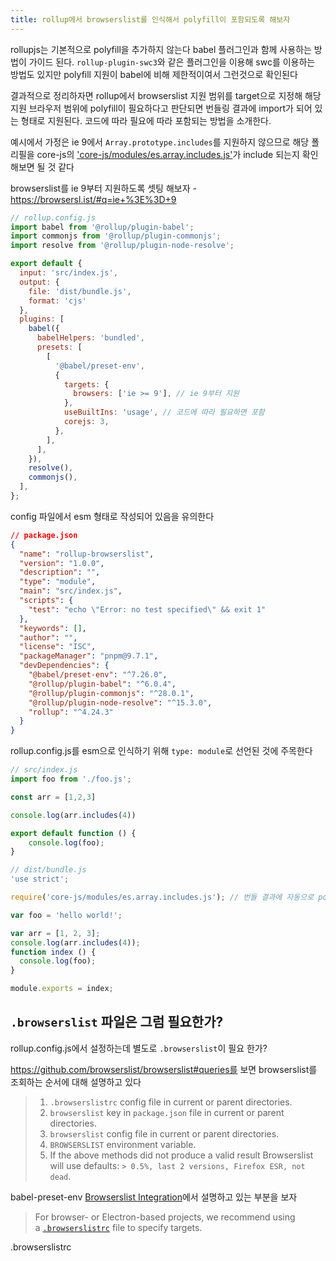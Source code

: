 ```yaml
---
title: rollup에서 browserslist를 인식해서 polyfill이 포함되도록 해보자
---
```

rollupjs는 기본적으로 polyfill을 추가하지 않는다
babel 플러그인과 함께 사용하는 방법이 가이드 된다. `rollup-plugin-swc3`와 같은 플러그인을 이용해 swc를 이용하는 방법도 있지만 polyfill 지원이 babel에 비해 제한적이여서 그런것으로 확인된다

결과적으로 정리하자면 rollup에서 browserslist 지원 범위를 target으로 지정해 해당 지원 브라우저 범위에 polyfill이 필요하다고 판단되면 번들링 결과에 import가 되어 있는 형태로 지원된다. 코드에 따라 필요에 따라 포함되는 방법을 소개한다.

예시에서 가정은 ie 9에서 `Array.prototype.includes`를 지원하지 않으므로 해당 폴리필을 core-js의 
['core-js/modules/es.array.includes.js'](https://github.com/zloirock/core-js/blob/master/packages/core-js/modules/es.array.includes.js)가 include 되는지 확인해보면 될 것 같다

browserslist를 ie 9부터 지원하도록 셋팅 해보자 - https://browsersl.ist/#q=ie+%3E%3D+9

```js
// rollup.config.js
import babel from '@rollup/plugin-babel';
import commonjs from '@rollup/plugin-commonjs';
import resolve from '@rollup/plugin-node-resolve';

export default {
  input: 'src/index.js',
  output: {
    file: 'dist/bundle.js',
    format: 'cjs'
  },
  plugins: [
    babel({
      babelHelpers: 'bundled',
      presets: [
        [
          '@babel/preset-env',
          {
            targets: {
              browsers: ['ie >= 9'], // ie 9부터 지원
            },
            useBuiltIns: 'usage', // 코드에 따라 필요하면 포함
            corejs: 3,
          },
        ],
      ],
    }),
    resolve(),
    commonjs(),
  ],
};
```
config 파일에서 esm 형태로 작성되어 있음을 유의한다

```json
// package.json
{
  "name": "rollup-browserslist",
  "version": "1.0.0",
  "description": "",
  "type": "module",
  "main": "src/index.js",
  "scripts": {
    "test": "echo \"Error: no test specified\" && exit 1"
  },
  "keywords": [],
  "author": "",
  "license": "ISC",
  "packageManager": "pnpm@9.7.1",
  "devDependencies": {
    "@babel/preset-env": "^7.26.0",
    "@rollup/plugin-babel": "^6.0.4",
    "@rollup/plugin-commonjs": "^28.0.1",
    "@rollup/plugin-node-resolve": "^15.3.0",
    "rollup": "^4.24.3"
  }
}
```
rollup.config.js를 esm으로 인식하기 위해 `type: module`로 선언된 것에 주목한다

```js
// src/index.js
import foo from './foo.js';

const arr = [1,2,3]

console.log(arr.includes(4))

export default function () {
	console.log(foo);
}
```

```js
// dist/bundle.js
'use strict';

require('core-js/modules/es.array.includes.js'); // 번들 결과에 자동으로 polyfill 추가

var foo = 'hello world!';

var arr = [1, 2, 3];
console.log(arr.includes(4));
function index () {
  console.log(foo);
}

module.exports = index;
```

## `.browserslist` 파일은 그럼 필요한가?
rollup.config.js에서 설정하는데 별도로 `.browserslist`이 필요 한가?

https://github.com/browserslist/browserslist#queries를 보면 browserslist를 조회하는 순서에 대해 설명하고 있다

> 1. `.browserslistrc` config file in current or parent directories.
> 2. `browserslist` key in `package.json` file in current or parent directories.
> 3. `browserslist` config file in current or parent directories.
> 4. `BROWSERSLIST` environment variable.
> 5. If the above methods did not produce a valid result Browserslist will use defaults: `> 0.5%, last 2 versions, Firefox ESR, not dead`.



babel-preset-env [Browserslist Integration](https://babeljs.io/docs/babel-preset-env#browserslist-integration)에서 설명하고 있는 부분을 보자
> For browser- or Electron-based projects, we recommend using a [`.browserslistrc`](https://github.com/browserslist/browserslist) file to specify targets.

.browserslistrc


